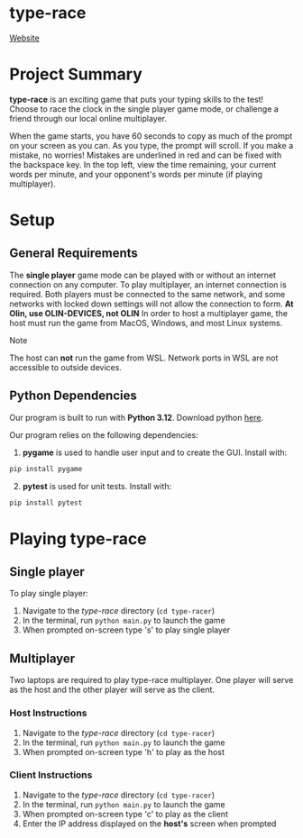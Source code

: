 # type-race
[Website](https://olincollege.github.io/type-race/)

# Project Summary

**type-race** is an exciting game that puts your typing skills to the test! Choose to race the clock in the single player game mode, or challenge a friend through our local online multiplayer.

When the game starts, you have 60 seconds to copy as much of the prompt on your screen as you can. As you type, the prompt will scroll. If you make a mistake, no worries! Mistakes are underlined in red and can be fixed with the backspace key. In the top left, view the time remaining, your current words per minute, and your opponent's words per minute (if playing multiplayer).

# Setup

## General Requirements

The **single player** game mode can be played with or without an internet connection on any computer. To play multiplayer, an internet connection is required. Both players must be connected to the same network, and some networks with locked down settings will not allow the connection to form. **At Olin, use OLIN-DEVICES, not OLIN** In order to host a multiplayer game, the host must run the game from MacOS, Windows, and most Linux systems. 

> [!NOTE]  
> The host can **not** run the game from WSL. Network ports in WSL are not accessible to outside devices.

## Python Dependencies

Our program is built to run with **Python 3.12**. Download python
[here](https://www.python.org/downloads/).

Our program relies on the following dependencies:

1. **pygame** is used to handle user input and to create the GUI. Install with:
```bash
pip install pygame
```
2. **pytest** is used for unit tests. Install with:
```bash
pip install pytest
```

# Playing type-race

## Single player

To play single player:

1. Navigate to the *type-race* directory (`cd type-racer`)
2. In the terminal, run `python main.py` to launch the game
3. When prompted on-screen type 's' to play single player

## Multiplayer

Two laptops are required to play type-race multiplayer. One player will serve as the host and the other player will serve as the client.

### Host Instructions

1. Navigate to the *type-race* directory (`cd type-racer`)
2. In the terminal, run `python main.py` to launch the game
3. When prompted on-screen type 'h' to play as the host

### Client Instructions

1. Navigate to the *type-race* directory (`cd type-racer`)
2. In the terminal, run `python main.py` to launch the game
3. When prompted on-screen type 'c' to play as the client
4. Enter the IP address displayed on the **host's** screen when prompted
